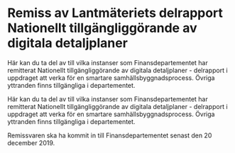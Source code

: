 # Remiss av Lantmäteriets delrapport Nationellt tillgängliggörande av digitala detaljplaner

Här kan du ta del av till vilka instanser som Finansdepartementet har remitterat Nationellt tillgängliggörande av digitala detaljplaner - delrapport i uppdraget att verka för en smartare samhällsbyggnadsprocess. Övriga yttranden finns tillgängliga i departementet.

Här kan du ta del av till vilka instanser som Finansdepartementet har remitterat Nationellt tillgängliggörande av digitala detaljplaner - delrapport i uppdraget att verka för en smartare samhällsbyggnadsprocess. Övriga yttranden finns tillgängliga i departementet.

Remissvaren ska ha kommit in till Finansdepartementet senast den 20 december 2019.
